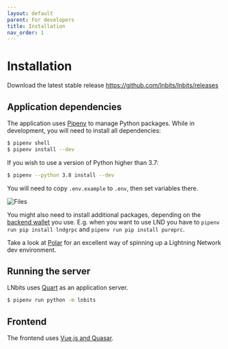 ```yaml
---
layout: default
parent: For developers
title: Installation
nav_order: 1
---
```



Installation
============

Download the latest stable release https://github.com/lnbits/lnbits/releases


Application dependencies
------------------------

The application uses [Pipenv][pipenv] to manage Python packages.
While in development, you will need to install all dependencies:

```sh
$ pipenv shell
$ pipenv install --dev
```

If you wish to use a version of Python higher than 3.7:

```sh
$ pipenv --python 3.8 install --dev
```

You will need to copy `.env.example` to `.env`, then set variables there.

![Files](https://i.imgur.com/ri2zOe8.png)

You might also need to install additional packages, depending on the [backend wallet](../guide/wallets.md) you use.
E.g. when you want to use LND you have to `pipenv run pip install lndgrpc` and `pipenv run pip install pureprc`.

Take a look at [Polar][polar] for an excellent way of spinning up a Lightning Network dev environment.


Running the server
------------------

LNbits uses [Quart][quart] as an application server.

```sh
$ pipenv run python -m lnbits
```

Frontend
--------

The frontend uses [Vue.js and Quasar][quasar].


[quart]: https://pgjones.gitlab.io/
[pipenv]: https://pipenv.pypa.io/
[polar]: https://lightningpolar.com/
[quasar]: https://quasar.dev/start/how-to-use-vue
